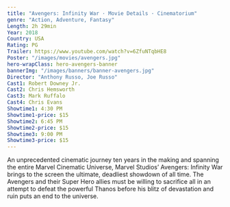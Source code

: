 ```yaml
---
title: "Avengers: Infinity War · Movie Details · Cinematorium"
genre: "Action, Adventure, Fantasy"
Length: 2h 29min
Year: 2018
Country: USA
Rating: PG
Trailer: https://www.youtube.com/watch?v=6ZfuNTqbHE8
Poster: "/images/movies/avengers.jpg"
hero-wrapClass: hero-avengers-banner
bannerImg: "/images/banners/banner-avengers.jpg"
Director: "Anthony Russo, Joe Russo"
Cast1: Robert Downey Jr.
Cast2: Chris Hemsworth
Cast3: Mark Ruffalo
Cast4: Chris Evans
Showtime1: 4:30 PM
Showtime1-price: $15
Showtime2: 6:45 PM
Showtime2-price: $15
Showtime3: 9:00 PM
Showtime3-price: $15
---
```

An unprecedented cinematic journey ten years in the making and spanning the entire Marvel Cinematic Universe, Marvel Studios’ Avengers: Infinity War brings to the screen the ultimate, deadliest showdown of all time. The Avengers and their Super Hero allies must be willing to sacrifice all in an attempt to defeat the powerful Thanos before his blitz of devastation and ruin puts an end to the universe.
